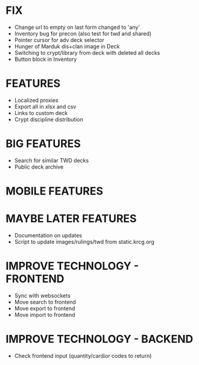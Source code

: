 # FIX
* Change url to empty on last form changed to 'any'
* Inventory bug for precon (also test for twd and shared)
* Pointer cursor for adv deck selector
* Hunger of Marduk dis+clan image in Deck
* Switching to crypt/library from deck with deleted all decks
* Button block in Inventory

# FEATURES
* Localized proxies
* Export all in xlsx and csv
* Links to custom deck
* Crypt discipline distribution

# BIG FEATURES
* Search for similar TWD decks
* Public deck archive

# MOBILE FEATURES

# MAYBE LATER FEATURES
* Documentation on updates
* Script to update images/rulings/twd from static.krcg.org

# IMPROVE TECHNOLOGY - FRONTEND
* Sync with websockets
* Move search to frontend
* Move export to frontend
* Move import to frontend

# IMPROVE TECHNOLOGY - BACKEND
* Check frontend input (quantity/cardior codes to return)
